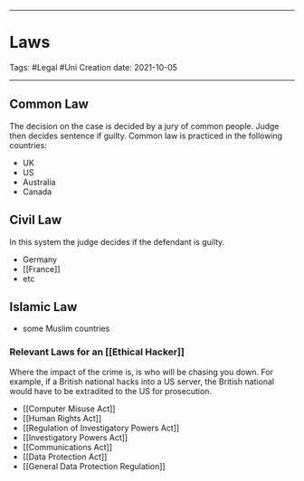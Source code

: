 -----------------------------------------------
# Laws
Tags:  #Legal #Uni 
Creation date: 2021-10-05

-----------------------------------------------

## Common Law
The decision on the case is decided by a jury of common people. Judge then decides sentence if guilty. Common law is practiced in the following countries:

-	UK
-	US
-	Australia
-	Canada

## Civil Law

In this system the judge decides if the defendant is guilty.

-	Germany
-	[[France]]
-	etc

## Islamic Law

-	some Muslim countries

### Relevant Laws for an [[Ethical Hacker]]

Where the impact of the crime is, is who will be chasing you down. For example, if a British national hacks into a US server, the British national would have to be extradited to the US for prosecution.

- [[Computer Misuse Act]]
- [[Human Rights Act]]
- [[Regulation of Investigatory Powers Act]]
- [[Investigatory Powers Act]]
- [[Communications Act]]
- [[Data Protection Act]]
- [[General Data Protection Regulation]]